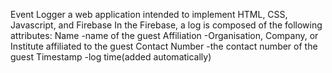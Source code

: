 Event Logger
    a web application intended to implement HTML, CSS, Javascript, and Firebase
    In the Firebase, a log is composed of the following attributes:
        Name
            -name of the guest
        Affiliation
            -Organisation, Company, or Institute affiliated to the guest
        Contact Number
            -the contact number of the guest
        Timestamp
            -log time(added automatically)